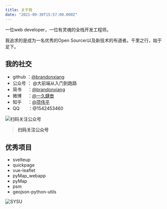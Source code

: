 ```yaml
---
title: 关于我
date: "2021-09-30T15:57:00.000Z"
---
```


一位web developer，一位有灵魂的全栈开发工程师。

我追求的是成为一名优秀的Open Sourcer以及新技术的布道者。千里之行，始于足下。

## 我的社交

- github  ：[@brandonxiang](https://github.com/brandonxiang)
- 公众号   ： @大前端从入门到跑路
- 简书     ：[@brandonxiang](https://www.jianshu.com/u/64467c788eb7)
- 微博     ：[@一久肆叁](https://weibo.com/xwpisme)
- 知乎     ：[@项伟平](https://www.zhihu.com/people/xiang-wei-ping)
- QQ       ：@1542453460

![扫码关注公众号](https://brandonxiang.vercel.app/img/wechat.jpg)

> **扫码关注公众号**

## 优秀项目

- svelteup
- quickpage
- vue-leaflet
- pyMap_webapp
- pyMap
- psm
- geojson-python-utils



![SYSU](https://brandonxiang.vercel.app/img/sysu.gif)